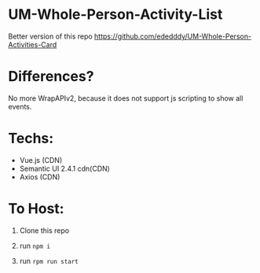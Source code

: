 # UM-Whole-Person-Activity-List
Better version of this repo
https://github.com/ededddy/UM-Whole-Person-Activities-Card

# Differences?
No more WrapAPIv2, because it does not support js scripting to show all events.

# Techs:
- Vue.js (CDN)
- Semantic UI 2.4.1 cdn(CDN)
- Axios (CDN)

# To Host:
1. Clone this repo

2. run  `npm i`

3. run `rpm run start`
